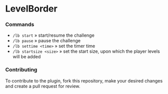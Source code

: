 # LevelBorder

### Commands
- `/lb start` » start/resume the challenge
- `/lb pause` » pause the challenge
- `/lb settime <time>` » set the timer time
- `/lb startsize <size>` » set the start size, upon which the player levels will be added

### Contributing
To contribute to the plugin, fork this repository, make your desired changes and create a pull request for review.
